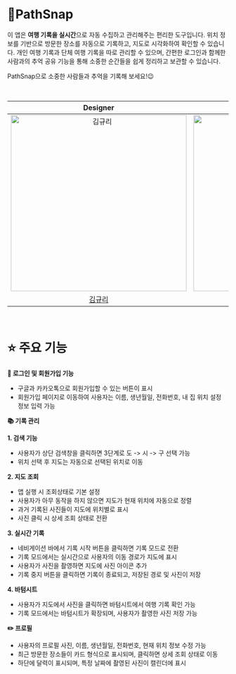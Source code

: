 
# 🚀PathSnap

이 앱은 **여행 기록을 실시간**으로 자동 수집하고 관리해주는 편리한 도구입니다. 위치 정보를 기반으로 방문한 장소를 자동으로 기록하고, 지도로 시각화하여 확인할 수 있습니다. 개인 여행 기록과 단체 여행 기록을 따로 관리할 수 있으며, 간편한 로그인과 함께한 사람과의 추억 공유 기능을 통해 소중한 순간들을 쉽게 정리하고 보관할 수 있습니다.

PathSnap으로 소중한 사람들과 추억을 기록해 보세요!😉

<br/>

|                                   Designer                                  |                                   FE                                   |                                  FE                                   |                                 BE                                  |                                  BE                                   |
| :---------------------------------------------------------------------: | :---------------------------------------------------------------------: | :--------------------------------------------------------------------: | :-----------------------------------------------------------------: | :-------------------------------------------------------------------: |
| <img src="https://github.com" width=400px alt="김규리"/> | <img src="https://github.com/woojin065.png" width=400px alt="정우진"/> | <img src="https://github.com/heedong12.png" width=400px alt="이희연"/> | <img src="https://github.com/1-yuna.png" width=400px alt="김윤아"/> | <img src="https://github.com/ramun2.png" width=400px alt="김람운"/> |
|              [김규리](https://github.com/)              |              [정우진](https://github.com/woojin065)              |              [이희연](https://github.com/heedong12)              |              [김윤아](https://github.com/1-yuna)              |              [김람운](https://github.com/ramun2)              |

<br/>


# ⭐️ 주요 기능
**🔑 로그인 및 회원가입 기능**
- 구글과 카카오톡으로 회원가입할 수 있는 버튼이 표시
- 회원가입 페이지로 이동하여 사용자는 이름, 생년월일, 전화번호, 내 집 위치 설정 정보 입력 가능

**📚 기록 관리**

**1. 검색 기능**
 - 사용자가 상단 검색창을 클릭하면 3단계로 도 -> 시 -> 구 선택 가능
 - 위치 선택 후 지도는 자동으로 선택된 위치로 이동

**2. 지도 조회**
 - 앱 실행 시 조회상태로 기본 설정
 - 사용자가 아무 동작을 하지 않으면 지도가 현재 위치에 자동으로 정렬
 - 과거 기록된 사진들이 지도에 위치별로 표시
 - 사진 클릭 시 상세 조회 상태로 전환

**3. 실시간 기록**
 - 네비게이션 바에서 기록 시작 버튼을 클릭하면 기록 모드로 전환
 - 기록 모드에서는 실시간으로 사용자의 이동 경로가 지도에 표시
 - 사용자가 사진을 촬영하면 지도에 사진 아이콘 추가
 - 기록 중지 버튼을 클릭하면 기록이 종료되고, 저장된 경로 및 사진이 저장

**4. 바텀시트**
 - 사용자가 지도에서 사진을 클릭하면 바텀시트에서 여행 기록 확인 가능
 - 기록 모드에서는 바텀시트가 확장되며, 사용자가 촬영한 사진 저장 가능

**✏️ 프로필**
 - 사용자의 프로필 사진, 이름, 생년월일, 전화번호, 현재 위치 정보 수정 가능
 - 최근 방문한 장소들이 카드 형식으로 표시되며, 클릭하면 상세 조회 상태로 이동
 - 하단에 달력이 표시되며, 특정 날짜에 촬영된 사진이 캘린더에 표시

